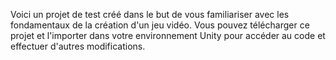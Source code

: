 Voici un projet de test créé dans le but de vous familiariser avec les fondamentaux de la création d'un jeu vidéo. Vous pouvez télécharger ce projet et l'importer dans votre environnement Unity pour accéder au code et effectuer d'autres modifications.
